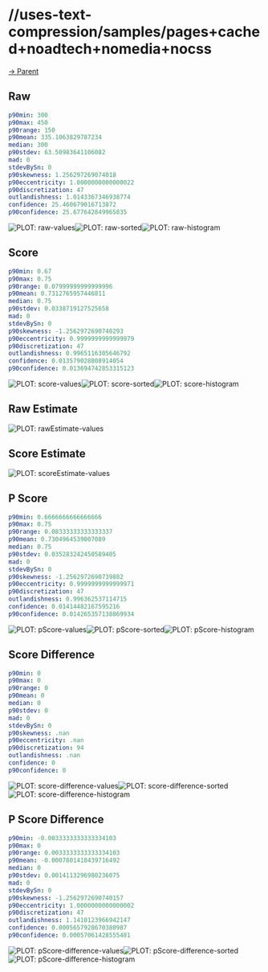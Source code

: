
# //uses-text-compression/samples/pages+cached+noadtech+nomedia+nocss

[→ Parent](../..)


## Raw


```yaml
p90min: 300
p90max: 450
p90range: 150
p90mean: 335.1063829787234
median: 300
p90stdev: 63.50983641106082
mad: 0
stdevBySn: 0
p90skewness: 1.256297269074018
p90eccentricity: 1.0000000000000022
p90discretization: 47
outlandishness: 1.0143367346938774
confidence: 25.460679016713872
p90confidence: 25.677642849965835

```

![PLOT: raw-values](./raw/values.svg)![PLOT: raw-sorted](./raw/sorted.svg)![PLOT: raw-histogram](./raw/histogram.svg)
## Score


```yaml
p90min: 0.67
p90max: 0.75
p90range: 0.07999999999999996
p90mean: 0.7312765957446811
median: 0.75
p90stdev: 0.0338719127525658
mad: 0
stdevBySn: 0
p90skewness: -1.2562972690740293
p90eccentricity: 0.9999999999999979
p90discretization: 47
outlandishness: 0.9965116305646792
confidence: 0.013579028808914054
p90confidence: 0.013694742853315123

```

![PLOT: score-values](./score/values.svg)![PLOT: score-sorted](./score/sorted.svg)![PLOT: score-histogram](./score/histogram.svg)
## Raw Estimate

![PLOT: rawEstimate-values](./rawEstimate/values.svg)
## Score Estimate

![PLOT: scoreEstimate-values](./scoreEstimate/values.svg)
## P Score


```yaml
p90min: 0.6666666666666666
p90max: 0.75
p90range: 0.08333333333333337
p90mean: 0.7304964539007089
median: 0.75
p90stdev: 0.035283242450589405
mad: 0
stdevBySn: 0
p90skewness: -1.2562972690739882
p90eccentricity: 0.9999999999999971
p90discretization: 47
outlandishness: 0.996362537114715
confidence: 0.01414482167595216
p90confidence: 0.014265357138869934

```

![PLOT: pScore-values](./pScore/values.svg)![PLOT: pScore-sorted](./pScore/sorted.svg)![PLOT: pScore-histogram](./pScore/histogram.svg)
## Score Difference


```yaml
p90min: 0
p90max: 0
p90range: 0
p90mean: 0
median: 0
p90stdev: 0
mad: 0
stdevBySn: 0
p90skewness: .nan
p90eccentricity: .nan
p90discretization: 94
outlandishness: .nan
confidence: 0
p90confidence: 0

```

![PLOT: score-difference-values](./score-difference/values.svg)![PLOT: score-difference-sorted](./score-difference/sorted.svg)![PLOT: score-difference-histogram](./score-difference/histogram.svg)
## P Score Difference


```yaml
p90min: -0.0033333333333334103
p90max: 0
p90range: 0.0033333333333334103
p90mean: -0.0007801418439716492
median: 0
p90stdev: 0.0014113296980236075
mad: 0
stdevBySn: 0
p90skewness: -1.2562972690740157
p90eccentricity: 1.0000000000000002
p90discretization: 47
outlandishness: 1.1410123966942147
confidence: 0.0005657928670380987
p90confidence: 0.00057061428555481

```

![PLOT: pScore-difference-values](./pScore-difference/values.svg)![PLOT: pScore-difference-sorted](./pScore-difference/sorted.svg)![PLOT: pScore-difference-histogram](./pScore-difference/histogram.svg)